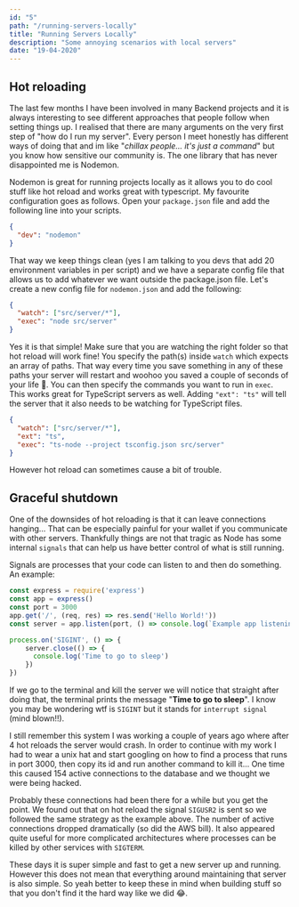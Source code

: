 ```yaml
---
id: "5"
path: "/running-servers-locally"
title: "Running Servers Locally"
description: "Some annoying scenarios with local servers"
date: "19-04-2020"
---
```


## Hot reloading

The last few months I have been involved in many Backend projects and it is always interesting to see different approaches that people follow when setting things up. I realised that there are many arguments on the very first step of "how do I run my server". Every person I meet honestly has different ways of doing that and im like "*chillax people... it's just a command*" but you know how sensitive our community is. The one library that has never disappointed me is Nodemon.

Nodemon is great for running projects locally as it allows you to do cool stuff like hot reload and works great with typescript. My favourite configuration goes as follows. Open your `package.json` file and add the following line into your scripts.
```json
{
  "dev": "nodemon"
}
```
That way we keep things clean (yes I am talking to you devs that add 20 environment variables in per script) and we have a separate config file that allows us to add whatever we want outside the package.json file. Let's create a new config file for `nodemon.json` and add the following:

```json
{
  "watch": ["src/server/*"],
  "exec": "node src/server"
}
```

Yes it is that simple! Make sure that you are watching the right folder so that hot reload will work fine! You specify the path(s) inside `watch` which expects an array of paths. That way every time you save something in any of these paths your server will restart and woohoo you saved a couple of seconds of your life 🎉. You can then specify the commands you want to run in  `exec`.  This works great for TypeScript servers as well. Adding  `"ext": "ts"`  will tell the server that it also needs to be watching for TypeScript files.

```json
{
  "watch": ["src/server/*"],
  "ext": "ts",
  "exec": "ts-node --project tsconfig.json src/server"
}
```

However hot reload can sometimes cause a bit of trouble.

## Graceful shutdown

One of the downsides of hot reloading is that it can leave connections hanging... That can be especially painful for your wallet if you communicate with other servers. Thankfully things are not that tragic as Node has some internal `signals` that can help us have better control of what is still running.

Signals are processes that your code can listen to and then do something. An example:

```js
const express = require('express')
const app = express()
const port = 3000
app.get('/', (req, res) => res.send('Hello World!'))
const server = app.listen(port, () => console.log(`Example app listening at http://localhost:${port}`))

process.on('SIGINT', () => {
    server.close(() => {
      console.log('Time to go to sleep')
    })
})
```

If we go to the terminal and kill the server we will notice that straight after doing that, the terminal prints the message "**Time to go to sleep**". I know you may be wondering wtf is `SIGINT` but it stands for `interrupt signal` (mind blown!!).

I still remember this system I was working a couple of years ago where after 4 hot reloads the server would crash. In order to continue with my work I had to wear a unix hat and start googling on how to find a process that runs in port 3000, then copy its id and run another command to kill it... One time this caused 154 active connections to the database and we thought we were being hacked.

Probably these connections had been there for a while but you get the point. We found out that on hot reload the signal `SIGUSR2` is sent so we followed the same strategy as the example above. The number of active connections dropped dramatically (so did the AWS bill). It also appeared quite useful for more complicated architectures where processes can be killed by other services with `SIGTERM`.

These days it is super simple and fast to get a new server up and running. However this does not mean that everything around maintaining that server is also simple. So yeah better to keep these in mind when building stuff so that you don't find it the hard way like we did 😂.
